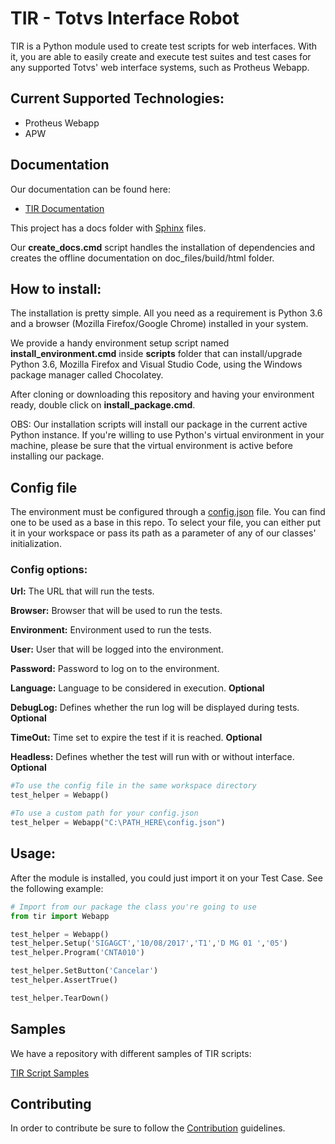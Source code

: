 # TIR - Totvs Interface Robot

TIR is a Python module used to create test scripts for web interfaces. With it, you are able to easily create and execute test suites and test cases for any supported Totvs' web interface systems, such as Protheus Webapp.

## Current Supported Technologies:

- Protheus Webapp
- APW

## Documentation
Our documentation can be found here:

- [TIR Documentation](https://totvs.github.io/tir/)

This project has a docs folder with [Sphinx](http://www.sphinx-doc.org/en/master/) files.

Our **create_docs.cmd** script handles the installation of dependencies and creates the offline documentation on doc_files/build/html folder.

## How to install:

The installation is pretty simple. All you need as a requirement is Python 3.6 and a browser (Mozilla Firefox/Google Chrome) installed in your system.

We provide a handy environment setup script named **install_environment.cmd** inside **scripts** folder that can install/upgrade Python 3.6, Mozilla Firefox and Visual Studio Code, using the Windows package manager called Chocolatey.

After cloning or downloading this repository and having your environment ready, double click on **install_package.cmd**.

OBS: Our installation scripts will install our package in the current active Python instance. If you're willing to use Python's virtual environment in your machine, please be sure that the virtual environment is active before installing our package.

## Config file

The environment must be configured through a [config.json](config.json) file.
You can find one to be used as a base in this repo. To select your file, you can either put it in your workspace or pass its path as a parameter of any of our classes' initialization.
 
### Config options:

**Url:** The URL that will run the tests.

**Browser:** Browser that will be used to run the tests.

**Environment:** Environment used to run the tests.

**User:** User that will be logged into the environment.

**Password:** Password to log  on to the environment.

**Language:** Language to be considered in execution. **Optional**

**DebugLog:** Defines whether the run log will be displayed during tests. **Optional**

**TimeOut:** Time set to expire the test if it is reached. **Optional**

**Headless:** Defines whether the test will run with or without interface. **Optional**


```python
#To use the config file in the same workspace directory
test_helper = Webapp()

#To use a custom path for your config.json
test_helper = Webapp("C:\PATH_HERE\config.json")
```

## Usage:

After the module is installed, you could just import it on your Test Case.
See the following example:

```python
# Import from our package the class you're going to use
from tir import Webapp

test_helper = Webapp()
test_helper.Setup('SIGAGCT','10/08/2017','T1','D MG 01 ','05')
test_helper.Program('CNTA010')

test_helper.SetButton('Cancelar')
test_helper.AssertTrue()

test_helper.TearDown()
```
## Samples

We have a repository with different samples of TIR scripts:

[TIR Script Samples](https://github.com/totvs/tir-script-samples)

## Contributing

In order to contribute be sure to follow the [Contribution](CONTRIBUTING.md) guidelines.
